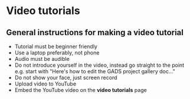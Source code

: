 # Video tutorials

## General instructions for making a video tutorial

* Tutorial must be beginner friendly
* Use a laptop preferably, not phone
* Audio must be audible
* Do not introduce yourself in the video, instead go straight to the point e.g. start with "Here's how to edit the GADS project gallery doc..."
* Do not show your face, just screen record
* Upload video to YouTube
* Embed the YouTube video on the **video tutorials** page

